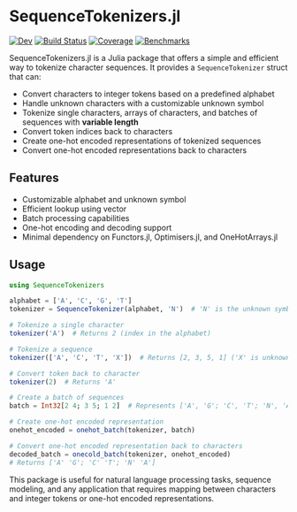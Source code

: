 # SequenceTokenizers.jl

[![Dev](https://img.shields.io/badge/docs-dev-blue.svg)](https://mashu.github.io/SequenceTokenizers.jl/dev/)
[![Build Status](https://github.com/mashu/SequenceTokenizers.jl/actions/workflows/CI.yml/badge.svg?branch=main)](https://github.com/mashu/SequenceTokenizers.jl/actions/workflows/CI.yml?query=branch%3Amain)
[![Coverage](https://codecov.io/gh/mashu/SequenceTokenizers.jl/branch/main/graph/badge.svg)](https://codecov.io/gh/mashu/SequenceTokenizers.jl)
[![Benchmarks](https://img.shields.io/badge/benchmarks-view%20results-blue)](https://github.com/mashu/SequenceTokenizers.jl/actions?query=workflow%3ABenchmarks)

SequenceTokenizers.jl is a Julia package that offers a simple and efficient way to tokenize character sequences. It provides a `SequenceTokenizer` struct that can:

- Convert characters to integer tokens based on a predefined alphabet
- Handle unknown characters with a customizable unknown symbol
- Tokenize single characters, arrays of characters, and batches of sequences with **variable length**
- Convert token indices back to characters
- Create one-hot encoded representations of tokenized sequences
- Convert one-hot encoded representations back to characters

## Features

- Customizable alphabet and unknown symbol
- Efficient lookup using vector
- Batch processing capabilities
- One-hot encoding and decoding support
- Minimal dependency on Functors.jl, Optimisers.jl, and OneHotArrays.jl

## Usage

```julia
using SequenceTokenizers

alphabet = ['A', 'C', 'G', 'T']
tokenizer = SequenceTokenizer(alphabet, 'N')  # 'N' is the unknown symbol

# Tokenize a single character
tokenizer('A')  # Returns 2 (index in the alphabet)

# Tokenize a sequence
tokenizer(['A', 'C', 'T', 'X'])  # Returns [2, 3, 5, 1] ('X' is unknown, so it gets the index of 'N')

# Convert token back to character
tokenizer(2)  # Returns 'A'

# Create a batch of sequences
batch = Int32[2 4; 3 5; 1 2]  # Represents ['A', 'G'; 'C', 'T'; 'N', 'A']

# Create one-hot encoded representation
onehot_encoded = onehot_batch(tokenizer, batch)

# Convert one-hot encoded representation back to characters
decoded_batch = onecold_batch(tokenizer, onehot_encoded)
# Returns ['A' 'G'; 'C' 'T'; 'N' 'A']
```

This package is useful for natural language processing tasks, sequence modeling, and any application that requires mapping between characters and integer tokens or one-hot encoded representations.
